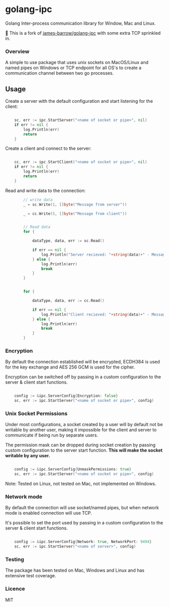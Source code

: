 # golang-ipc
Golang Inter-process communication library for Window, Mac and Linux.

:fork_and_knife: This is a fork of [james-barrow/golang-ipc](https://github.com/james-barrow/golang-ipc) with some extra TCP sprinkled in.


### Overview

A simple to use package that uses unix sockets on MacOS/Linux and named pipes on Windows or TCP endpoint for all OS's to create a communication channel between two go processes.


## Usage

Create a server with the default configuration and start listening for the client:

```go

	sc, err := ipc.StartServer("<name of socket or pipe>", nil)
	if err != nil {
		log.Println(err)
		return
	}

```

Create a client and connect to the server:

```go

	cc, err := ipc.StartClient("<name of socket or pipe>", nil)
	if err != nil {
		log.Println(err)
		return
	}

```
Read and write data to the connection:

```go
        // write data
        _ = sc.Write(1, []byte("Message from server"))

        _ = cc.Write(5, []byte("Message from client"))


        // Read data
        for {

            dataType, data, err := sc.Read()

            if err == nil {
                log.Println("Server recieved: "+string(data)+" - Message type: ", dataType)
            } else {
                log.Println(err)
                break
            }
	    }


        for {

            dataType, data, err := cc.Read()

            if err == nil {
                log.Println("Client recieved: "+string(data)+" - Message type: ", dataType)
            } else {
                log.Println(err)
                break
            }
	    }

```

### Encryption

 By default the connection established will be encrypted, ECDH384 is used for the key exchange and AES 256 GCM is used for the cipher.

 Encryption can be switched off by passing in a custom configuration to the server & client start functions.

```go

    config := &ipc.ServerConfig{Encryption: false}
	sc, err := ipc.StartServer("<name of socket or pipe>", config)

```

### Unix Socket Permissions

 Under most configurations, a socket created by a user will by default not be writable by another user, making it impossible for the client and server to communicate if being run by separate users.

 The permission mask can be dropped during socket creation by passing custom configuration to the server start function.  **This will make the socket writable by any user.**

```go

	config := &ipc.ServerConfig{UnmaskPermissions: true}
	sc, err := ipc.StartServer("<name of socket or pipe>", config)

```
 Note: Tested on Linux, not tested on Mac, not implemented on Windows.

### Network mode

 By default the connection will use socket/named pipes, but when network mode is enabled connection will use TCP.

 It's possible to set the port used by passing in a custom configuration to the server & client start functions.

```go

    config := &ipc.ServerConfig{Network: true, NetworkPort: 9494}
    sc, err := ipc.StartServer("<name of server>", config)

```


### Testing

 The package has been tested on Mac, Windows and Linux and has extensive test coverage.


### Licence

MIT
